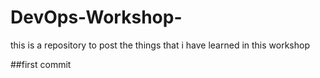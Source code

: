# DevOps-Workshop-
this is a repository to post the things that i have learned in this workshop

##first commit
